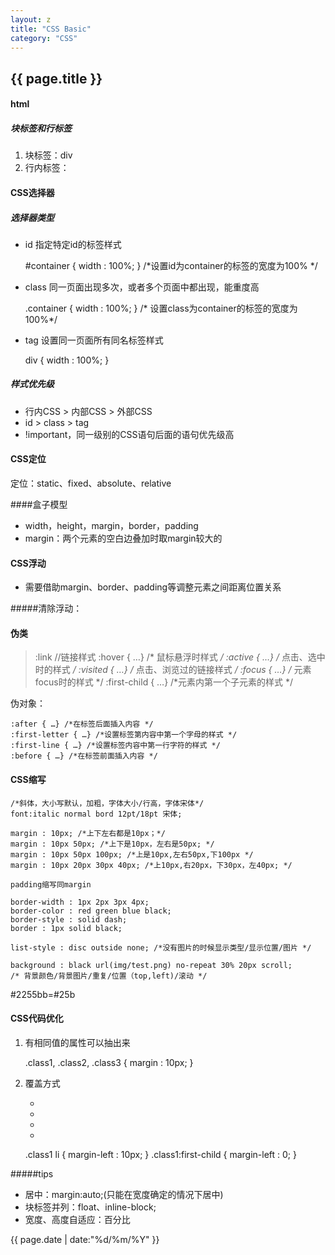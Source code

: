 ```yaml
---
layout: z
title: "CSS Basic"
category: "CSS"
---
```


## {{ page.title }}


#### html

##### 块标签和行标签

1. 块标签：div
2. 行内标签：

#### CSS选择器

##### 选择器类型



- id 指定特定id的标签样式


    #container { width : 100%; } /*设置id为container的标签的宽度为100% */


- class 同一页面出现多次，或者多个页面中都出现，能重度高


    .container { width : 100%; } /* 设置class为container的标签的宽度为100%*/


- tag 设置同一页面所有同名标签样式


    div  { width : 100%; }



##### 样式优先级


- 行内CSS > 内部CSS > 外部CSS
- id > class > tag
- !important，同一级别的CSS语句后面的语句优先级高


####  CSS定位
定位：static、fixed、absolute、relative

####盒子模型
- width，height，margin，border，padding
- margin：两个元素的空白边叠加时取margin较大的


#### CSS浮动
- 需要借助margin、border、padding等调整元素之间距离位置关系


#####清除浮动：

#### 伪类

> :link //链接样式
> :hover { …} /* 鼠标悬浮时样式 */
> :active { …} /* 点击、选中时的样式 */
> :visited { …} /* 点击、浏览过的链接样式 */
> :focus { …} /* 元素focus时的样式 */
> :first-child  { …} /*元素内第一个子元素的样式 */
    
伪对象：

    :after { …} /*在标签后面插入内容 */
    :first-letter { …} /*设置标签第内容中第一个字母的样式 */
    :first-line { …} /*设置标签内容中第一行字符的样式 */
    :before { …} /*在标签前面插入内容 */


#### CSS缩写

    /*斜体，大小写默认，加粗，字体大小/行高，字体宋体*/
    font:italic normal bord 12pt/18pt 宋体;

    margin : 10px; /*上下左右都是10px；*/
    margin : 10px 50px; /*上下是10px，左右是50px; */
    margin : 10px 50px 100px; /*上是10px,左右50px,下100px */
    margin : 10px 20px 30px 40px; /*上10px,右20px，下30px，左40px; */

    padding缩写同margin

    border-width : 1px 2px 3px 4px;
    border-color : red green blue black;
    border-style : solid dash;
    border : 1px solid black;

    list-style : disc outside none; /*没有图片的时候显示类型/显示位置/图片 */
    
    background : black url(img/test.png) no-repeat 30% 20px scroll;
    /* 背景颜色/背景图片/重复/位置（top,left)/滚动 */

\#2255bb=\#25b

#### CSS代码优化
1. 有相同值的属性可以抽出来


    .class1,
    .class2,
    .class3 {
        margin : 10px;
    }


2. 覆盖方式


    <div class=“class1”>
        <ul>
        <li></li>
        <li></li>
        <li></li>
        <li></li>
        </ul>
    </div>

    .class1 li { margin-left : 10px; }
    .class1:first-child \{ margin-left : 0; }


#####tips
- 居中：margin:auto;(只能在宽度确定的情况下居中)
- 块标签并列：float、inline-block;
- 宽度、高度自适应：百分比


{{ page.date | date:"%d/%m/%Y" }}
